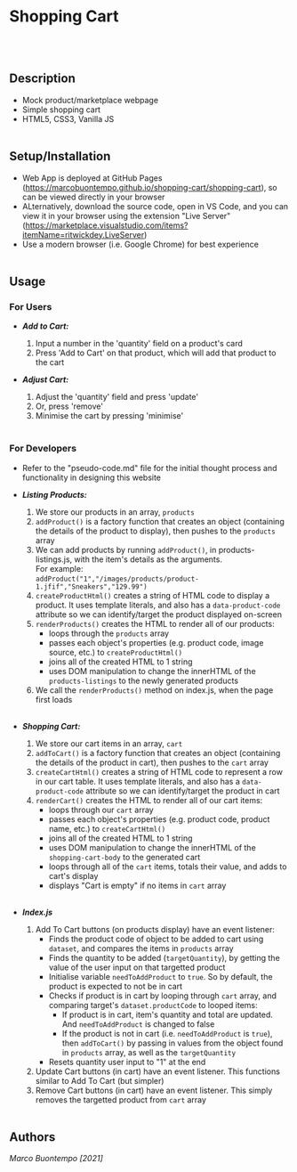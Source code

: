 # **Shopping Cart**
<br/><br/>

## **Description**
- Mock product/marketplace webpage
- Simple shopping cart
- HTML5, CSS3, Vanilla JS
<br/><br/>

## **Setup/Installation**
- Web App is deployed at GitHub Pages (https://marcobuontempo.github.io/shopping-cart/shopping-cart), so can be viewed directly in your browser
- ALternatively, download the source code, open in VS Code, and you can view it in your browser using the extension "Live Server" (https://marketplace.visualstudio.com/items?itemName=ritwickdey.LiveServer)
- Use a modern browser (i.e. Google Chrome) for best experience
<br/><br/>

## **Usage**
### **For Users**
- ***Add to Cart:***
    1. Input a number in the 'quantity' field on a product's card
    2. Press 'Add to Cart' on that product, which will add that product to the cart

- ***Adjust Cart:***
    1. Adjust the 'quantity' field and press 'update'
    2. Or, press 'remove'
    3. Minimise the cart by pressing 'minimise'
<br/><br/>

### **For Developers**
- Refer to the "pseudo-code.md" file for the initial thought process and functionality in designing this website
- ***Listing Products:***
    1. We store our products in an array, `products`
    2. `addProduct()` is a factory function that creates an object (containing the details of the product to display), then pushes to the `products` array
    3. We can add products by running `addProduct()`, in products-listings.js, with the item's details as the arguments. 
    <br/>For example:<br/>
    `addProduct("1","/images/products/product-1.jfif","Sneakers","129.99")`
    4. `createProductHtml()` creates a string of HTML code to display a product. It uses template literals, and also has a `data-product-code` attribute so we can identify/target the product displayed on-screen
    5. `renderProducts()` creates the HTML to render all of our products:
        - loops through the `products` array
        - passes each object's properties (e.g. product code, image source, etc.) to `createProductHtml()`
        - joins all of the created HTML to 1 string
        - uses DOM manipulation to change the innerHTML of the `products-listings` to the newly generated products
    6. We call the `renderProducts()` method on index.js, when the page first loads
<br/><br/>

- ***Shopping Cart:***
    1. We store our cart items in an array, `cart`
    2. `addToCart()` is a factory function that creates an object (containing the details of the product in cart), then pushes to the `cart` array
    3. `createCartHtml()` creates a string of HTML code to represent a row in our cart table. It uses template literals, and also has a `data-product-code` attribute so we can identify/target the product in cart
    4. `renderCart()` creates the HTML to render all of our cart items:
        - loops through our `cart` array
        - passes each object's properties (e.g. product code, product name, etc.) to `createCartHtml()`
        - joins all of the created HTML to 1 string
        - uses DOM manipulation to change the innerHTML of the `shopping-cart-body` to the generated cart
        - loops through all of the `cart` items, totals their value, and adds to cart's display
        - displays "Cart is empty" if no items in `cart` array
<br/><br/>

- ***Index.js***
    1. Add To Cart buttons (on products display) have an event listener:
        - Finds the product code of object to be added to cart using `dataset`, and compares the items in `products` array
        - Finds the quantity to be added (`targetQuantity`), by getting the value of the user input on that targetted product
        - Initialise variable `needToAddProduct` to `true`. So by default, the product is expected to not be in cart
        - Checks if product is in cart by looping through `cart` array, and comparing target's `dataset.productCode` to looped items:
            - If product is in cart, item's quantity and total are updated. And `needToAddProduct` is changed to false
            - If the product is not in cart (i.e. `needToAddProduct` is `true`), then `addToCart()` by passing in values from the object found in `products` array, as well as the `targetQuantity`
        - Resets quantity user input to "1" at the end
    2. Update Cart buttons (in cart) have an event listener. This functions similar to Add To Cart (but simpler)
    3. Remove Cart buttons (in cart) have an event listener. This simply removes the targetted product from `cart` array
<br/><br/>

## **Authors**
*Marco Buontempo [2021]*